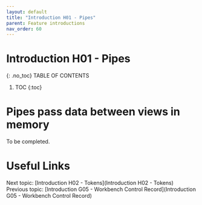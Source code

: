 ```yaml
---
layout: default
title: "Introduction H01 - Pipes"
parent: Feature introductions
nav_order: 60
---
```


# Introduction H01 - Pipes
{: .no_toc}
TABLE OF CONTENTS 
1. TOC
{:toc}  

# Pipes pass data between views in memory
To be completed.  
  


# Useful Links
Next topic: [Introduction H02 - Tokens](Introduction H02 - Tokens)  
Previous topic: [Introduction G05 - Workbench Control Record](Introduction G05 - Workbench Control Record)  

